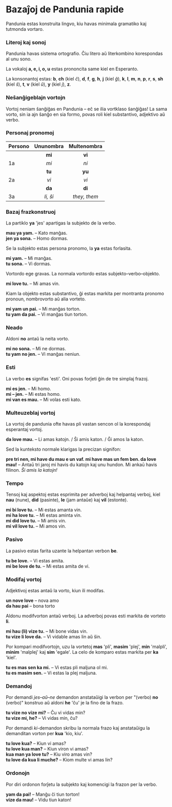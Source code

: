 # Bazaĵoj de Pandunia rapide

Pandunia estas konstruita lingvo, kiu havas minimala gramatiko kaj tutmonda vortaro.

### Literoj kaj sonoj

Pandunia havas sistema ortografio.
Ĉiu litero aŭ literkombino korespondas al unu sono.

La vokaloj **a, e, i, o, u** estas prononcita same kiel en Esperanto.

La konsonantoj estas:
**b**,
**ch** (kiel _ĉ_),
**d**,
**f**,
**g**,
**h**,
**j** (kiel _ĝ_),
**k**,
**l**,
**m**,
**n**,
**p**,
**r**,
**s**,
**sh** (kiel _ŝ_),
**t**,
**v** (kiel _ŭ_),
**y** (kiel _j_),
**z**.

### Neŝanĝigeblajn vortojn

Vortoj neniam ŝanĝiĝas en Pandunia
– eĉ se ilia vortklaso ŝanĝiĝas!
La sama vorto, sin ia ajn ŝanĝo en sia formo, povas roli kiel substantivo, adjektivo aŭ verbo.

### Personaj pronomoj

| Persono  | Ununombra         | Multenombra  |
|:---------|:-----------------:|:------------:|
|          | **mi**            | **vi**       |
| 1a       | _mi_              | _ni_         |
|          | **tu**            | **yu**       |
| 2a       | _vi_              | _vi_         |
|          | **da**            | **di**       |
| 3a       | _li, ŝi_          | _they, them_ |

### Bazaj frazkonstruoj

La partiklo **ya** 'jes' apartigas la subjekto de la verbo.

**mau ya yam.**
– Kato manĝas.  
**jen ya sona.**
– Homo dormas.

Se la subjekto estas persona pronomo, la **ya** estas forlasita.

**mi yam.**
– Mi manĝas.  
**tu sona.**
– Vi dormas.

Vortordo ege gravas.
La normala vortordo estas subjekto–verbo–objekto.

**mi love tu.**
– Mi amas vin.

Kiam la objekto estas substantivo, ĝi estas markita per montranta pronomo pronoun, nombrovorto aŭ alia vorteto.

**mi yam un pai.**
– Mi manĝas torton.  
**tu yam da pai.**
– Vi manĝas tiun torton.

### Neado

Aldoni **no** antaŭ la neita vorto.

**mi no sona.**
– Mi ne dormas.  
**tu yam no jen.**
– Vi manĝas neniun.

### Esti

La verbo
**es**
signifas 'esti'.
Oni povas forĵeti ĝin de tre simplaj frazoj.

**mi es jen.**
– Mi homo.  
**mi – jen.**
– Mi estas homo.  
**mi van es mau.**
– Mi volas esti kato.

### Multeuzeblaj vortoj

La vortoj de pandunia ofte havas pli vastan sencon ol la korespondaj esperantaj vortoj.

**da love mau.**
– Li amas katojn. / Ŝi amis katon. / Ĝi amos la katon.

Sed la kunteksto normale klarigas la precizan signifon:

**pre tri nen, mi have du mau e un vaf. mi have mas un fem ben. da love mau!**
– Antaū tri jaroj mi havis du katojn kaj unu hundon. Mi ankaū havis filinon. _Ŝi amis la katojn!_

### Tempo

Tensoj kaj aspektoj estas esprimita per adverboj kaj helpantaj verboj, kiel
**nau**
(nune),
**did**
(pasinte),
**le**
(jam antaŭe) kaj
**vil**
(estonte).

**mi bi love tu.**
– Mi estas amanta vin.  
**mi ha love tu.**
– Mi estas aminta vin.  
**mi did love tu.**
– Mi amis vin.  
**mi vil love tu.**
– Mi amos vin.

### Pasivo

La pasivo estas farita uzante la helpantan verbon
**be**.

**tu be love.**
– Vi estas amita.  
**mi be love de tu.**
– Mi estas amita de vi.

### Modifaj vortoj

Adjektivoj estas antaŭ la vorto, kiun ili modifas.

**un nove love**
– nova amo  
**da hau pai**
– bona torto

Aldonu modifvorton antaŭ verboj.
La adverboj povas esti markita de vorteto
**li**.

**mi hau (li) vize tu.**
– Mi bone vidas vin.  
**tu vize li love da.**
– Vi vidable amas lin aŭ ŝin.

Por kompari modifvortojn, uzu la vortetoj
**mas**
'pli',
**masim**
'plej',
**min**
'malpli',
**minim**
'malplej' kaj
**sim**
'egale'.
La celo de komparo estas markita per
**ka**
'kiel'.

**tu es mas sen ka mi.**
– Vi estas pli maljuna ol mi.  
**tu es masim sen.**
– Vi estas la plej maljuna.

### Demandoj

Por demandi _jes–aŭ–ne_ demandon anstataŭigi la verbon per "(verbo) **no** (verbo)" konstruo
aŭ aldoni **he** 'ĉu' je la fino de la frazo.

**tu vize no vize mi?**
– Ĉu vi vidas min?  
**tu vize mi, he?**
– Vi vidas min, ĉu?

Por demandi _ki_-demandon skribu la normala frazo kaj anstataŭigu la demanditan vorton per
**kua**
'kio, kiu'.

**tu love kua?**
– Kiun vi amas?  
**tu love kua man?**
– Kiun viron vi amas?  
**kua man ya love tu?**
– Kiu viro amas vin?  
**tu love da kua li muche?**
– Kiom multe vi amas lin?

### Ordonojn

Por diri ordonon forĵetu la subjekto kaj komencigi la frazon per la verbo.

**yam da pai!**
– Manĝu ĉi tiun torton!  
**vize da mau!**
– Vidu tiun katon!

